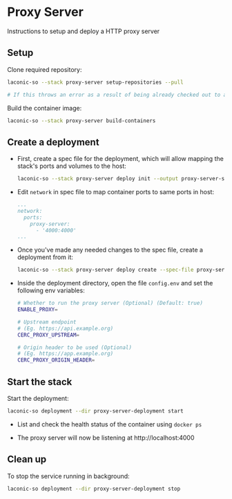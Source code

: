 # Proxy Server

Instructions to setup and deploy a HTTP proxy server

## Setup

Clone required repository:

```bash
laconic-so --stack proxy-server setup-repositories --pull

# If this throws an error as a result of being already checked out to a branch/tag in a repo, remove the repositories mentioned below and re-run the command
```

Build the container image:

```bash
laconic-so --stack proxy-server build-containers
```

## Create a deployment

* First, create a spec file for the deployment, which will allow mapping the stack's ports and volumes to the host:

  ```bash
  laconic-so --stack proxy-server deploy init --output proxy-server-spec.yml
  ```

* Edit `network` in spec file to map container ports to same ports in host:

  ```yml
  ...
  network:
    ports:
      proxy-server:
        - '4000:4000'
  ...
  ```

* Once you've made any needed changes to the spec file, create a deployment from it:

  ```bash
  laconic-so --stack proxy-server deploy create --spec-file proxy-server-spec.yml --deployment-dir proxy-server-deployment
  ```

* Inside the deployment directory, open the file `config.env` and set the following env variables:

  ```bash
  # Whether to run the proxy server (Optional) (Default: true)
  ENABLE_PROXY=

  # Upstream endpoint
  # (Eg. https://api.example.org)
  CERC_PROXY_UPSTREAM=

  # Origin header to be used (Optional)
  # (Eg. https://app.example.org)
  CERC_PROXY_ORIGIN_HEADER=
  ```

## Start the stack

Start the deployment:

```bash
laconic-so deployment --dir proxy-server-deployment start
```

* List and check the health status of the container using `docker ps`

* The proxy server will now be listening at http://localhost:4000

## Clean up

To stop the service running in background:

```bash
laconic-so deployment --dir proxy-server-deployment stop
```
